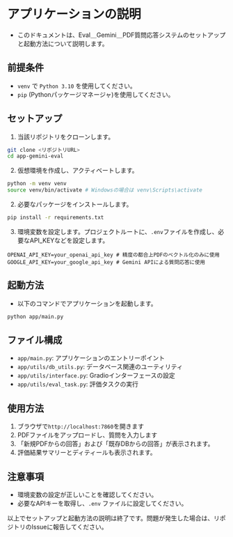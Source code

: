# アプリケーションの説明
- このドキュメントは、Eval＿Gemini＿PDF質問応答システムのセットアップと起動方法について説明します。

## 前提条件
- `venv` で `Python 3.10` を使用してください。
- `pip` (Pythonパッケージマネージャ)を使用してください。

## セットアップ
1. 当該リポジトリをクローンします。

```bash
git clone <リポジトリURL>
cd app-gemini-eval
```

2. 仮想環境を作成し、アクティベートします。
```bash
python -m venv venv
source venv/bin/activate # Windowsの場合は venv\Scripts\activate
```

2. 必要なパッケージをインストールします。

```bash
pip install -r requirements.txt
```

3. 環境変数を設定します。プロジェクトルートに、`.env`ファイルを作成し、必要なAPI_KEYなどを設定します。

```.env
OPENAI_API_KEY=your_openai_api_key # 精度の都合上PDFのベクトル化のみに使用
GOOGLE_API_KEY=your_google_api_key # Gemini APIによる質問応答に使用
```


## 起動方法
- 以下のコマンドでアプリケーションを起動します。

```bash
python app/main.py
```

## ファイル構成
- `app/main.py`: アプリケーションのエントリーポイント
- `app/utils/db_utils.py`: データベース関連のユーティリティ
- `app/utils/interface.py`: Gradioインターフェースの設定
- `app/utils/eval_task.py`: 評価タスクの実行

## 使用方法
1. ブラウザで`http://localhost:7860`を開きます
2. PDFファイルをアップロードし、質問を入力します
3. 「新規PDFからの回答」および「既存DBからの回答」が表示されます。
4. 評価結果サマリーとディティールも表示されます。

## 注意事項
- 環境変数の設定が正しいことを確認してください。
- 必要なAPIキーを取得し、`.env` ファイルに設定してください。

以上でセットアップと起動方法の説明は終了です。問題が発生した場合は、リポジトリのIssueに報告してください。